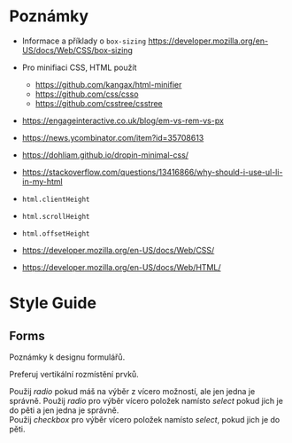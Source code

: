 # Poznámky


- Informace a příklady o `box-sizing` https://developer.mozilla.org/en-US/docs/Web/CSS/box-sizing

- Pro minifiaci CSS, HTML použít
  - <https://github.com/kangax/html-minifier>
  - <https://github.com/css/csso>
  - <https://github.com/csstree/csstree>

- https://engageinteractive.co.uk/blog/em-vs-rem-vs-px
- https://news.ycombinator.com/item?id=35708613
- https://dohliam.github.io/dropin-minimal-css/

- https://stackoverflow.com/questions/13416866/why-should-i-use-ul-li-in-my-html


- `html.clientHeight`
- `html.scrollHeight`
- `html.offsetHeight`


- https://developer.mozilla.org/en-US/docs/Web/CSS/
- https://developer.mozilla.org/en-US/docs/Web/HTML/


# Style Guide

## Forms

Poznámky k designu formulářů.

Preferuj vertikální rozmístění prvků.

Použij *radio* pokud máš na výběr z vícero možností, ale jen jedna je správně.
Použij *radio* pro výběr vícero položek namísto *select* pokud jich je do pěti a jen jedna je správně.  
Použij *checkbox* pro výběr vícero položek namísto *select*, pokud jich je do pěti.  
